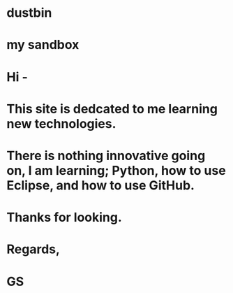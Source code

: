 # dustbin
# my sandbox

# Hi -
# This site is dedcated to me learning new technologies.  
# There is nothing innovative going on, I am learning; Python, how to use Eclipse, and how to use GitHub.


# Thanks for looking.

# Regards,
# GS
